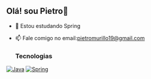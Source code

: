 ## Olá! sou Pietro👋


- 🌱 Estou estudando Spring
- 📫 Fale comigo no email:pietromurillo19@gmail.com

  <h3>Tecnologias</h3>
 [![Java](https://img.shields.io/badge/Java-ED8B00?style=for-the-badge&logo=openjdk&logoColor=white)](https://docs.oracle.com/en/java/javase/17/docs/api/index.html)
[![Spring](https://img.shields.io/badge/Spring-6DB33F?style=for-the-badge&logo=spring&logoColor=white)](https://springdoc.org/)

